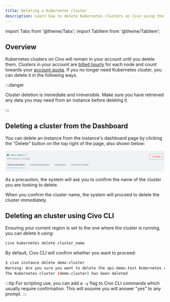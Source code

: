 ```yaml
---
title: Deleting a Kubernetes cluster
description: Learn how to delete Kubernetes clusters on Civo using the Civo Dashboard or Civo CLI to avoid dangerous billing errors and irreversible data loss.
---
```


import Tabs from '@theme/Tabs';
import TabItem from '@theme/TabItem';

<head>
  <title>Deleting a Civo Kubernetes Cluster | Civo Documentation</title>
</head>

## Overview

Kubernetes clusters on Civo will remain in your account until you delete them. Clusters in your account are [billed hourly](../account/billing.md) for each node and count towards your [account quota](../account/quota.md). If you no longer need Kubernetes cluster, you can delete it in the following ways.

:::danger

Cluster deletion is immediate and irreversible. Make sure you have retrieved any data you may need from an instance before deleting it.

:::

<Tabs groupId="delete-cluster">

<TabItem value="dashboard" label="Dashboard">

## Deleting a cluster from the Dashboard

You can delete an instance from the instance's dashboard page by clicking the "Delete" button on the top right of the page, also shown below:

![Delete an instance from the dashboard](images/dashboard-delete-cluster.png)

As a precaution, the system will ask you to confirm the name of the cluster you are looking to delete.

When you confirm the cluster name, the system will proceed to delete the cluster immediately.
</TabItem>

<TabItem value="cli" label="Civo CLI">

## Deleting an cluster using Civo CLI

Ensuring your current region is set to the one where the cluster is running, you can delete it using:

```bash
civo kubernetes delete cluster_name
```

By default, Civo CLI will confirm whether you want to proceed:

```bash
$ civo instance delete demo-cluster
Warning: Are you sure you want to delete the api-demo.test Kubernetes cluster (y/N) ? y
The Kubernetes cluster (demo-cluster) has been deleted
```

:::tip
For scripting use, you can add a `-y` flag to Civo CLI commands which usually require confirmation. This will assume you will answer "yes" to any prompt.
:::

</TabItem>
</Tabs>
